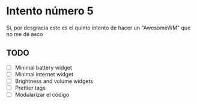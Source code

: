 # Intento número 5
Sí, por desgracia este es el quinto intento de hacer un "AwesomeWM" que no me dé asco

## TODO
+ [ ] Minimal battery widget
+ [ ] Minimal internet widget
+ [ ] Brightness and volume widgets
+ [ ] Prettier tags
+ [ ] Modularizar el código 
